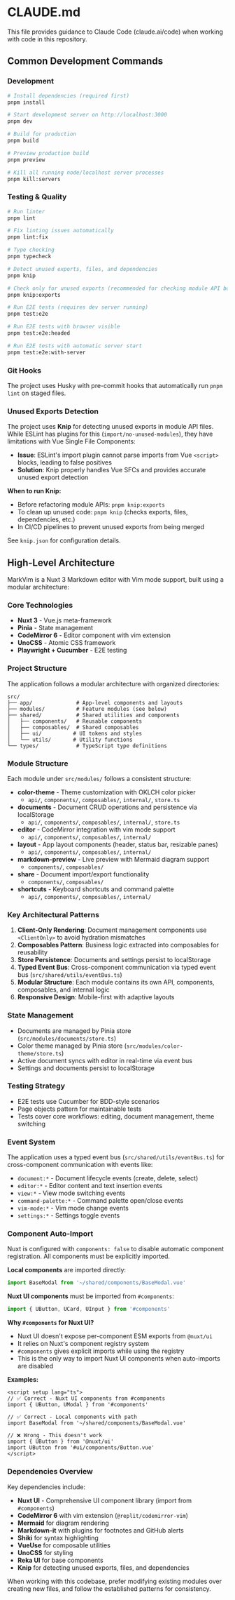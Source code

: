 # CLAUDE.md

This file provides guidance to Claude Code (claude.ai/code) when working with code in this repository.

## Common Development Commands

### Development
```bash
# Install dependencies (required first)
pnpm install

# Start development server on http://localhost:3000
pnpm dev

# Build for production
pnpm build

# Preview production build
pnpm preview

# Kill all running node/localhost server processes
pnpm kill:servers
```

### Testing & Quality
```bash
# Run linter
pnpm lint

# Fix linting issues automatically
pnpm lint:fix

# Type checking
pnpm typecheck

# Detect unused exports, files, and dependencies
pnpm knip

# Check only for unused exports (recommended for checking module API boundaries)
pnpm knip:exports

# Run E2E tests (requires dev server running)
pnpm test:e2e

# Run E2E tests with browser visible
pnpm test:e2e:headed

# Run E2E tests with automatic server start
pnpm test:e2e:with-server
```

### Git Hooks
The project uses Husky with pre-commit hooks that automatically run `pnpm lint` on staged files.

### Unused Exports Detection

The project uses **Knip** for detecting unused exports in module API files. While ESLint has plugins for this (`import/no-unused-modules`), they have limitations with Vue Single File Components:

- **Issue**: ESLint's import plugin cannot parse imports from Vue `<script>` blocks, leading to false positives
- **Solution**: Knip properly handles Vue SFCs and provides accurate unused export detection

**When to run Knip:**
- Before refactoring module APIs: `pnpm knip:exports`
- To clean up unused code: `pnpm knip` (checks exports, files, dependencies, etc.)
- In CI/CD pipelines to prevent unused exports from being merged

See `knip.json` for configuration details.

## High-Level Architecture

MarkVim is a Nuxt 3 Markdown editor with Vim mode support, built using a modular architecture:

### Core Technologies
- **Nuxt 3** - Vue.js meta-framework
- **Pinia** - State management
- **CodeMirror 6** - Editor component with vim extension
- **UnoCSS** - Atomic CSS framework
- **Playwright + Cucumber** - E2E testing

### Project Structure
The application follows a modular architecture with organized directories:

```
src/
├── app/              # App-level components and layouts
├── modules/          # Feature modules (see below)
├── shared/           # Shared utilities and components
│   ├── components/   # Reusable components
│   ├── composables/  # Shared composables
│   ├── ui/          # UI tokens and styles
│   └── utils/       # Utility functions
└── types/            # TypeScript type definitions
```

### Module Structure
Each module under `src/modules/` follows a consistent structure:

- **color-theme** - Theme customization with OKLCH color picker
  - `api/`, `components/`, `composables/`, `internal/`, `store.ts`
- **documents** - Document CRUD operations and persistence via localStorage  
  - `api/`, `components/`, `composables/`, `internal/`, `store.ts`
- **editor** - CodeMirror integration with vim mode support
  - `api/`, `components/`, `composables/`, `internal/`
- **layout** - App layout components (header, status bar, resizable panes)
  - `api/`, `components/`, `composables/`, `internal/`
- **markdown-preview** - Live preview with Mermaid diagram support
  - `components/`, `composables/`
- **share** - Document import/export functionality
  - `components/`, `composables/`
- **shortcuts** - Keyboard shortcuts and command palette
  - `api/`, `components/`, `composables/`, `internal/`

### Key Architectural Patterns

1. **Client-Only Rendering**: Document management components use `<ClientOnly>` to avoid hydration mismatches
2. **Composables Pattern**: Business logic extracted into composables for reusability
3. **Store Persistence**: Documents and settings persist to localStorage
4. **Typed Event Bus**: Cross-component communication via typed event bus (`src/shared/utils/eventBus.ts`)
5. **Modular Structure**: Each module contains its own API, components, composables, and internal logic
6. **Responsive Design**: Mobile-first with adaptive layouts

### State Management
- Documents are managed by Pinia store (`src/modules/documents/store.ts`)
- Color theme managed by Pinia store (`src/modules/color-theme/store.ts`)
- Active document syncs with editor in real-time via event bus
- Settings and documents persist to localStorage

### Testing Strategy
- E2E tests use Cucumber for BDD-style scenarios
- Page objects pattern for maintainable tests
- Tests cover core workflows: editing, document management, theme switching

### Event System
The application uses a typed event bus (`src/shared/utils/eventBus.ts`) for cross-component communication with events like:
- `document:*` - Document lifecycle events (create, delete, select)
- `editor:*` - Editor content and text insertion events  
- `view:*` - View mode switching events
- `command-palette:*` - Command palette open/close events
- `vim-mode:*` - Vim mode change events
- `settings:*` - Settings toggle events

### Component Auto-Import
Nuxt is configured with `components: false` to disable automatic component registration. All components must be explicitly imported.

**Local components** are imported directly:
```ts
import BaseModal from '~/shared/components/BaseModal.vue'
```

**Nuxt UI components** must be imported from `#components`:
```ts
import { UButton, UCard, UInput } from '#components'
```

**Why `#components` for Nuxt UI?**
- Nuxt UI doesn't expose per-component ESM exports from `@nuxt/ui`
- It relies on Nuxt's component registry system
- `#components` gives explicit imports while using the registry
- This is the only way to import Nuxt UI components when auto-imports are disabled

**Examples:**
```vue
<script setup lang="ts">
// ✅ Correct - Nuxt UI components from #components
import { UButton, UModal } from '#components'

// ✅ Correct - Local components with path
import BaseModal from '~/shared/components/BaseModal.vue'

// ❌ Wrong - This doesn't work
import { UButton } from '@nuxt/ui'
import UButton from '#ui/components/Button.vue'
</script>
```

### Dependencies Overview
Key dependencies include:
- **Nuxt UI** - Comprehensive UI component library (import from `#components`)
- **CodeMirror 6** with vim extension (`@replit/codemirror-vim`)
- **Mermaid** for diagram rendering
- **Markdown-it** with plugins for footnotes and GitHub alerts
- **Shiki** for syntax highlighting
- **VueUse** for composable utilities
- **UnoCSS** for styling
- **Reka UI** for base components
- **Knip** for detecting unused exports, files, and dependencies

When working with this codebase, prefer modifying existing modules over creating new files, and follow the established patterns for consistency.
